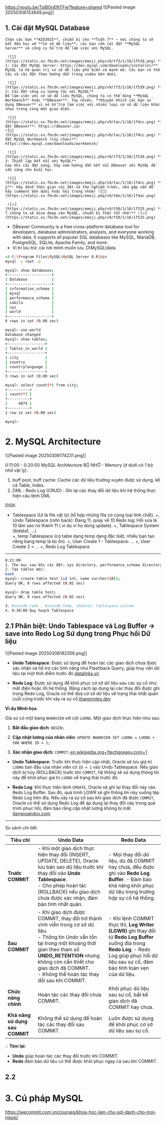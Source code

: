 https://youtu.be/TslBGnENTFw?feature=shared
![[Pasted image 20250306153849.png]]

## 1. Cài đặt MySQL Database

```
Chào các bạn **AIO2025**, chuẩn bị cho **Tuần 7** – nơi chúng ta sẽ bắt đầu học về **Cơ sở dữ liệu**, các bạn cần cài đặt **MySQL Server** và công cụ hỗ trợ để làm việc với MySQL.

 ![🔹](https://static.xx.fbcdn.net/images/emoji.php/v9/tf3/1/16/1f539.png) **Bước 1: Cài đặt MySQL Server: https://dev.mysql.com/downloads/installer/**  
MySQL là hệ quản trị cơ sở dữ liệu phổ biến và mạnh mẽ. Các bạn có thể tải và cài đặt theo hướng dẫn trong video bên dưới.

 ![🔹](https://static.xx.fbcdn.net/images/emoji.php/v9/tf3/1/16/1f539.png) **Bước 2: Cài đặt công cụ tương tác với MySQL**  
Để làm việc với cơ sở dữ liệu MySQL, chúng ta có thể dùng **MySQL Workbench** hoặc **DBeaver**. Tuy nhiên, **khuyến khích các bạn sử dụng DBeaver** vì nó hỗ trợ làm việc với nhiều loại cơ sở dữ liệu khác nhau trong cùng một giao diện.

 ![📌](https://static.xx.fbcdn.net/images/emoji.php/v9/tac/1/16/1f4cc.png) **Cài đặt DBeaver**: https://dbeaver.io/  
![📌](https://static.xx.fbcdn.net/images/emoji.php/v9/tac/1/16/1f4cc.png) **Cài đặt MySQL Workbench (tùy chọn)**: https://dev.mysql.com/downloads/workbench/

 ![🔹](https://static.xx.fbcdn.net/images/emoji.php/v9/tf3/1/16/1f539.png) **Bước 3: Thiết lập kết nối với MySQL**  
Sau khi cài đặt xong, hãy xem hướng dẫn kết nối DBeaver với MySQL để sẵn sàng cho buổi học.

 ![📌](https://static.xx.fbcdn.net/images/emoji.php/v9/tac/1/16/1f4cc.png) **Lưu ý**: Hãy dành thời gian cài đặt và thử nghiệm trước, nếu gặp vấn đề hãy comment bên dưới hoặc hỏi trong nhóm! ![💬](https://static.xx.fbcdn.net/images/emoji.php/v9/t6e/1/16/1f4ac.png) 

 ![🔥](https://static.xx.fbcdn.net/images/emoji.php/v9/t50/1/16/1f525.png) **Tuần 7 chúng ta sẽ dive deep vào MySQL, chuẩn bị thật tốt nhé!** ![🔥](https://static.xx.fbcdn.net/images/emoji.php/v9/t50/1/16/1f525.png)
```

- DBeaver Community is a free cross-platform database tool for developers, database administrators, analysts, and everyone working with data. It supports all popular SQL databases like MySQL, MariaDB, PostgreSQL, SQLite, Apache Family, and more.
- Vị trí lưu trữ: cài nơi mình muốn lưu. D\MySQL\data
```bash (Admin)
cd C:\Program Files\MySQL\MySQL Server 8.0\bin
mysql -u root -p

mysql> show databases;
+--------------------+
| Database           |
+--------------------+
| information_schema |
| mysql              |
| performance_schema |
| sakila             |
| sys                |
| world              |
+--------------------+
6 rows in set (0.00 sec)

mysql> use world
Database changed
mysql> show tables;
+-----------------+
| Tables_in_world |
+-----------------+
| city            |
| country         |
| countrylanguage |
+-----------------+
3 rows in set (0.00 sec)

mysql> select count(*) from city;
+----------+
| count(*) |
+----------+
|     4079 |
+----------+
1 row in set (0.00 sec)

mysql>
```
# 2. MySQL Architecture
![[Pasted image 20250306174231.png]]

0:11:00 - 0:20:00 MySQL Architecture
BỘ NHỚ - Memory (ở dưới có 1 bộ nhớ vật lý). 
1. buff pool, buff cache: Cache các dữ liệu thường xuyên được sử dụng, kể cả Table, Index. 
2. DML : Redo Log (CRUD) : Ghi lại các thay đổi dữ liệu khi hệ thống thực hiện câu lệnh DML 

DISK:  
- Tablespace (UI là file vật lý) (tổ hợp những file có cùng loại tính chất). 
+, Undo Tablespace (rolln back): Đang 11, quay về 10
Redo log: Hồi xưa là 10 làm sao nó thành 11 ( ví dụ vì họ dùng update). 
+, Tablespace System (ibdata1, ...)  
+, temp Tablespace (có table dạng temp dạng đặc biệt, nhiều bạn tạo riêng bang temp là ko ổn). 
+, User Create 1 - Tablespace: ...
+, User Create 2 = ... 
+, Redo Log Tablespace 

---
```bash
0:21:00 
1. Thư mục sau khi cài đặt: sys directory, performance_schema directory, mysql directory. 
2. Tạo tables mới: 
bash
mysql> create table test (id int, name varchar(10));
Query OK, 0 rows affected (0.02 sec)

mysql> drop table test;
Query OK, 0 rows affected (0.02 sec)

3. #innidb_redo , #innodb_temp, ibdata1: tablespace system. 
4. 0:30:00 Quy hoạch Tablespace

```

## 2.1 Phân biệt: Undo Tablespace và Log Buffer -> save into Redo Log **Sử dụng trong Phục hồi Dữ liệu**

![[Pasted image 20250306182356.png]]

- **Undo Tablespace**: Được sử dụng để hoàn tác các giao dịch chưa được xác nhận và hỗ trợ các tính năng như Flashback Query, giúp truy vấn dữ liệu tại một thời điểm trước đó.​[datalinks.vn](https://datalinks.vn/quan-tri-undo-tablespace-trong-oracle-database/)
    
- **Redo Log**: Được sử dụng để khôi phục cơ sở dữ liệu sau các sự cố như mất điện hoặc lỗi hệ thống. Bằng cách áp dụng lại các thay đổi được ghi trong Redo Log, Oracle có thể đưa cơ sở dữ liệu về trạng thái nhất quán cuối cùng trước khi xảy ra sự cố.​[thangnotes.dev](https://thangnotes.dev/2023/05/23/8-undo-va-redo-trong-oracle/)
    

**Ví dụ Minh họa**

Giả sử có một bảng `NHANVIEN` với cột `LUONG`. Một giao dịch thực hiện như sau:

1. **Bắt đầu giao dịch**: `BEGIN;`​
    
2. **Cập nhật lương của nhân viên**: `UPDATE NHANVIEN SET LUONG = LUONG + 500 WHERE ID = 1;`​
    
3. **Xác nhận giao dịch**: `COMMIT;`​[en.wikipedia.org+1techgoeasy.com+1](https://en.wikipedia.org/wiki/Redo_log)
    

- **Undo Tablespace**: Trước khi thực hiện cập nhật, Oracle sẽ lưu giá trị `LUONG` ban đầu của nhân viên có `ID = 1` vào Undo Tablespace. Nếu giao dịch bị hủy (ROLLBACK) trước khi `COMMIT`, hệ thống sẽ sử dụng thông tin này để khôi phục giá trị `LUONG` về trạng thái trước đó.​
    
- **Redo Log**: Khi thực hiện lệnh `UPDATE`, Oracle sẽ ghi lại thay đổi này vào Redo Log Buffer. Sau đó, quá trình LGWR sẽ ghi thông tin này xuống tệp Redo Log trên đĩa. Nếu xảy ra sự cố sau khi giao dịch đã được `COMMIT`, Oracle có thể sử dụng Redo Log để áp dụng lại thay đổi này trong quá trình phục hồi, đảm bảo rằng cập nhật lương không bị mất.​[dangxuanduy.com](https://dangxuanduy.com/database/y-nghia-cua-redo-log-undo-data-va-flashback-log/)

---
So sánh chi tiết: 

| **Tiêu chí**                    | **Undo Data**                                                                                                                                                                                                                                                                   | **Redo Data**                                                                                                                                                                                      |
| ------------------------------- | ------------------------------------------------------------------------------------------------------------------------------------------------------------------------------------------------------------------------------------------------------------------------------- | -------------------------------------------------------------------------------------------------------------------------------------------------------------------------------------------------- |
| **Trước COMMIT**                | - Khi một giao dịch thực hiện thay đổi (INSERT, UPDATE, DELETE), Oracle lưu bản sao dữ liệu trước khi thay đổi vào **Undo Tablespace**. <br>- Cho phép hoàn tác (ROLLBACK) nếu giao dịch chưa được xác nhận, đảm bảo tính nhất quán.                                            | - Mọi thay đổi dữ liệu, dù đã COMMIT hay chưa, đều được ghi vào **Redo Log Buffer**. - Đảm bảo khả năng khôi phục dữ liệu trong trường hợp sự cố hệ thống.                                         |
| **Sau COMMIT**                  | - Khi giao dịch được COMMIT, thay đổi trở thành vĩnh viễn trong cơ sở dữ liệu. <br>- Thông tin Undo vẫn tồn tại trong một khoảng thời gian theo tham số **UNDO_RETENTION** nhưng không còn cần thiết cho giao dịch đã COMMIT. <br>- Không thể hoàn tác thay đổi sau khi COMMIT. | - Khi lệnh COMMIT thực thi, **Log Writer (LGWR)** ghi thay đổi từ **Redo Log Buffer** xuống đĩa trong **Redo Log**. - Redo Log giúp phục hồi dữ liệu sau sự cố, đảm bảo tính toàn vẹn của dữ liệu. |
| **Chức năng chính**             | Hoàn tác các thay đổi chưa COMMIT.                                                                                                                                                                                                                                              | Khôi phục dữ liệu sau sự cố, bất kể giao dịch đã COMMIT hay chưa.                                                                                                                                  |
| **Khả năng sử dụng sau COMMIT** | Không thể sử dụng để hoàn tác các thay đổi sau COMMIT.                                                                                                                                                                                                                          | Luôn được sử dụng để khôi phục cơ sở dữ liệu sau sự cố.                                                                                                                                            |

💡 **Tóm lại:**

- **Undo** giúp hoàn tác các thay đổi trước khi COMMIT.
- **Redo** đảm bảo dữ liệu có thể được khôi phục ngay cả sau khi COMMIT.

## 2.2 



# 3. Cú pháp MySQL 
https://wecommit.com.vn/courses/khoa-hoc-lam-chu-sql-danh-cho-moi-nguoi/